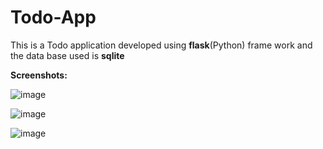 # Todo-App

This is a Todo application developed using **flask**(Python) frame work and the data base used is **sqlite**


**Screenshots:**

![image](https://user-images.githubusercontent.com/91329268/152630375-bfd2a2fb-fe04-4323-8969-a4ba421dd451.png)

![image](https://user-images.githubusercontent.com/91329268/152630395-1a88bc7e-546d-4c00-9782-b9be83ccab0f.png)

![image](https://user-images.githubusercontent.com/91329268/152630408-ecc3656e-8555-48c1-9294-5e7bd765f763.png)
